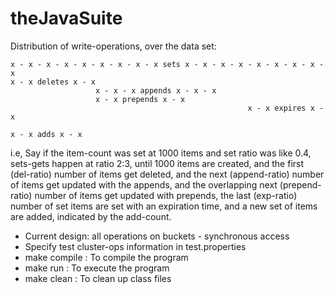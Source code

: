 theJavaSuite
============

Distribution of write-operations, over the data set:

    x - x - x - x - x - x - x - x - x sets x - x - x - x - x - x - x - x - x
    x - x deletes x - x
                       x - x - x appends x - x - x
                       x - x prepends x - x
                                                         x - x expires x - x
                                                                            x - x adds x - x


i.e, Say if the item-count was set at 1000 items and set ratio was like 0.4, sets-gets happen at ratio
2:3, until 1000 items are created, and the first (del-ratio) number of items get deleted, and the next
(append-ratio) number of items get updated with the appends, and the overlapping next (prepend-ratio)
number of items get updated with prepends, the last (exp-ratio) number of set items are set with an
expiration time, and a new set of items are added, indicated by the add-count.

- Current design: all operations on buckets - synchronous access
- Specify test cluster-ops information in test.properties
- make compile : To compile the program
- make run : To execute the program
- make clean : To clean up class files
